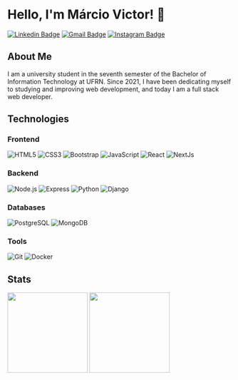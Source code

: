 # Hello, I'm Márcio Victor! 👋

[![Linkedin Badge](https://img.shields.io/badge/-LinkedIn-0e76a8?style=for-the-badge&logo=Linkedin&logoColor=white)](https://br.linkedin.com/in/marciusvic/pt)
[![Gmail Badge](https://img.shields.io/badge/-Email-c14438?style=for-the-badge&logo=Gmail&logoColor=white)](mailto:marcio9769@gmail.com)
[![Instagram Badge](https://img.shields.io/badge/-Instagram-E4405F?style=for-the-badge&logo=instagram&logoColor=white)](https://instagram.com/marciusvic)

## About Me
I am a university student in the seventh semester of the Bachelor of Information Technology at UFRN. Since 2021, I have been dedicating myself to studying and improving web development, and today I am a full stack web developer.

## Technologies

### Frontend
![HTML5](https://img.shields.io/badge/html-E34F26.svg?style=for-the-badge&logo=html5&logoColor=white)
![CSS3](https://img.shields.io/badge/css-1572B6.svg?style=for-the-badge&logo=css3&logoColor=white)
![Bootstrap](https://img.shields.io/badge/bootstrap-7952B3.svg?style=for-the-badge&logo=bootstrap&logoColor=white)
![JavaScript](https://img.shields.io/badge/Javascript-F7DF1E.svg?style=for-the-badge&logo=javascript&logoColor=black)
![React](https://img.shields.io/badge/reactjs-61DAFB.svg?style=for-the-badge&logo=react&logoColor=black)
![NextJs](https://img.shields.io/badge/next.js-000000?style=for-the-badge&logo=nextdotjs&logoColor=white)

### Backend
![Node.js](https://img.shields.io/badge/node.js-339933.svg?style=for-the-badge&logo=node.js&logoColor=white)
![Express](https://img.shields.io/badge/express-000000.svg?style=for-the-badge&logo=express&logoColor=white)
![Python](https://img.shields.io/badge/python-3776AB.svg?style=for-the-badge&logo=python&logoColor=white)
![Django](https://img.shields.io/badge/django-092E20.svg?style=for-the-badge&logo=django&logoColor=white)

### Databases
![PostgreSQL](https://img.shields.io/badge/postgresql-316192.svg?style=for-the-badge&logo=postgresql&logoColor=white)
![MongoDB](https://img.shields.io/badge/mongodb-47A248.svg?style=for-the-badge&logo=mongodb&logoColor=white)

### Tools
![Git](https://img.shields.io/badge/Git-F05032.svg?style=for-the-badge&logo=git&logoColor=white)
![Docker](https://img.shields.io/badge/docker-2496ED.svg?style=for-the-badge&logo=docker&logoColor=white)

## Stats
<div align="left">
  <img height="180em" src="https://github-readme-stats.vercel.app/api/top-langs/?username=marciusvic&theme=radical&layout=compact" style="display: inline-block; max-width: 50%;" />
  <img height="180em" src="https://github-readme-stats.vercel.app/api?username=marciusvic&theme=radical&show_icons=true" style="display: inline-block; max-width: 50%;" />
</div>

